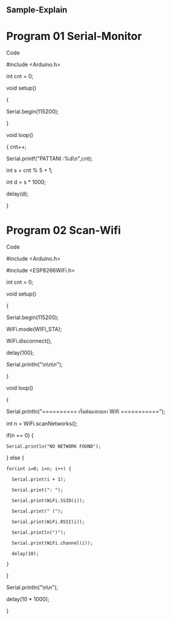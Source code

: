 ## Sample-Explain

# Program 01 Serial-Monitor

Code

#include <Arduino.h>

int cnt = 0;

void setup()

{

Serial.begin(115200);

}

void loop()

{
  cnt++;

  Serial.printf("PATTANI :%d\n",cnt);

  int s = cnt % 5 + 1;

  int d = s * 1000;

  delay(d);

}

# Program 02 Scan-Wifi

Code

#include <Arduino.h>

#include <ESP8266WiFi.h>

int cnt = 0;

void setup()

{

  Serial.begin(115200);
	
  WiFi.mode(WIFI_STA);
	
  WiFi.disconnect();
	
  delay(100);
	
  Serial.println("\n\n\n");

}

void loop()

{
	
  Serial.println("========== เริ่มต้นแสกนหา Wifi ===========");
	
  int n = WiFi.scanNetworks();
	
  if(n == 0) {
		
    Serial.println("NO NETWORK FOUND");
	
  } else {
		
    for(int i=0; i<n; i++) {
			
      Serial.print(i + 1);
			
      Serial.print(": ");
			
      Serial.print(WiFi.SSID(i));
			
      Serial.print(" (");
			
      Serial.print(WiFi.RSSI(i));
			
      Serial.println(")");
			
      Serial.print(WiFi.channel(i));
			
      delay(10);
		
    }
	
  }
	
  Serial.println("\n\n");
	
  delay(10 * 1000);

}

